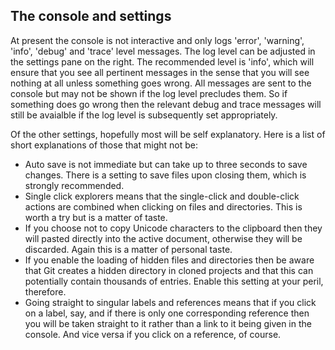 ## The console and settings

At present the console is not interactive and only logs 'error', 'warning', 'info', 'debug' and 'trace' level messages.
The log level can be adjusted in the settings pane on the right.
The recommended level is 'info', which will ensure that you see all pertinent messages in the sense that you will see nothing at all unless something goes wrong.
All messages are sent to the console but may not be shown if the log level precludes them.
So if something does go wrong then the relevant debug and trace messages will still be avaialble if the log level is subsequently set appropriately.

Of the other settings, hopefully most will be self explanatory.
Here is a list of short explanations of those that might not be:

* Auto save is not immediate but can take up to three seconds to save changes. 
There is a setting to save files upon closing them, which is strongly recommended.
* Single click explorers means that the single-click and double-click actions are combined when clicking on files and directories. 
This is worth a try but is a matter of taste.
* If you choose not to copy Unicode characters to the clipboard then they will pasted directly into the active document, otherwise they will be discarded. 
Again this is a matter of personal taste.
* If you enable the loading of hidden files and directories then be aware that Git creates a hidden directory in cloned projects and that this can potentially contain thousands of entries. 
Enable this setting at your peril, therefore.
* Going straight to singular labels and references means that if you click on a label, say, and if there is only one corresponding reference then you will be taken straight to it rather than a link to it being given in the console. 
And vice versa if you click on a reference, of course.
